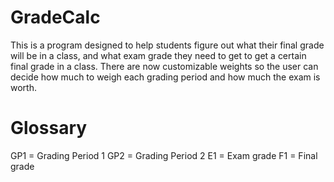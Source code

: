 # GradeCalc
This is a program designed to help students figure out what their final grade will be in a class, and
what exam grade they need to get to get a certain final grade in a class. There are now customizable
weights so the user can decide how much to weigh each grading period and how much the exam is worth.

# Glossary
GP1 = Grading Period 1
GP2 = Grading Period 2
E1 = Exam grade
F1 = Final grade
